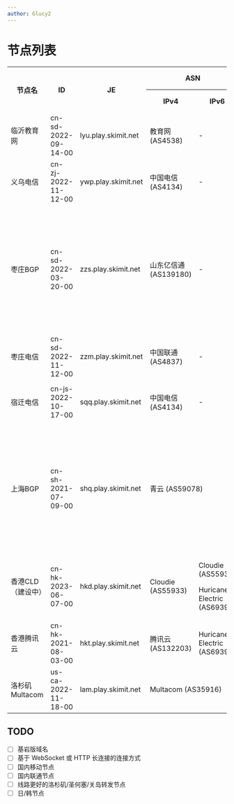 ```yaml
---
author: Glucy2
---
```

# 节点列表
<!--
::: tip
加入时若要指定 IPv4 或 IPv6 ， 可以在域名前加 `4.` 或 `6.`  
如指定临沂3节点 IPv6 则使用 `6.ly-3.skimit.net`
:::

## 原版直接连接
-->
<table id="normal">
    <tr>
        <th rowspan="2">节点名</th>
        <th rowspan="2">ID</th>
        <th rowspan="2">JE</th>
        <!--<th rowspan="2">BE</th>-->
        <th colspan="2">ASN</th>
        <th rowspan="2">国内线路</th>
        <th rowspan="2">预计的更改或移除时间</th>
    </tr>
    <tr>
        <th>IPv4</th>
        <th>IPv6</th>
    </tr>
    <tr>
        <td>临沂教育网</td>
        <td>cn-sd-2022-09-14-00</td>
        <td>lyu.play.skimit.net</td>
        <!--<td id="ly-1-be"><code>ly-1.skimit.net, <code>19132</td>-->
        <td>教育网 (AS4538)</td>
        <td>-</td>
        <td>教育网</td>
        <td>未计划</td>
    </tr>
    <tr>
        <td>义乌电信</td>
        <td>cn-zj-2022-11-12-00</td>
        <td>ywp.play.skimit.net</td>
        <!--<td id="jh-1-be"><code>jh-1.skimit.net, <code>19132</td>-->
        <td>中国电信 (AS4134)</td>
        <td>-</td>
        <td>中国电信</td>
        <td>2023-08</td>
    </tr>
    <tr>
        <td>枣庄BGP</td>
        <td>cn-sd-2022-03-20-00</td>
        <td>zzs.play.skimit.net</td>
        <!--<td id="zz-1-be"><code>zz-1.skimit.net, <code>59811</td>-->
        <td>山东亿信通 (AS139180)</td>
        <td>-</td>
        <td>中国电信/中国移动/中国联通</td>
        <td>未计划</td>
    </tr>
    <tr>
        <td>枣庄电信</td>
        <td>cn-sd-2022-11-12-00</td>
        <td>zzm.play.skimit.net</td>
        <!--<td id="zz-1-be"><code>zz-1.skimit.net, <code>59811</td>-->
        <td>中国联通 (AS4837)</td>
        <td>-</td>
        <td>中国联通</td>
        <td>未计划</td>
    </tr>
    <tr>
        <td>宿迁电信</td>
        <td>cn-js-2022-10-17-00</td>
        <td>sqq.play.skimit.net</td>
        <!--<td id="sq-1-be"><code>sq-1.skimit.net, <code>10469</td>-->
        <td>中国电信 (AS4134)</td>
        <td>-</td>
        <td>中国电信</td>
        <td>2023-08-27T12:18:36+08:00</td>
    </tr>
    <tr>
        <td>上海BGP</td>
        <td>cn-sh-2021-07-09-00</td>
        <td>shq.play.skimit.net</td>
        <!--<td id="sh-1-be"><code>sh-1.skimit.net, <code>19132</td>-->
        <td colspan="2">青云 (AS59078)</td>
        <td>中国电信/中国移动/中国联通</td>
        <td>2024-05-29T19:58:09+08:00</td>
    </tr>
    <tr>
        <td>香港CLD（建设中）</td>
        <td>cn-hk-2023-06-07-00</td>
        <td>hkd.play.skimit.net</td>
        <!--<td id="hk-1-be"><code>hk-1.skimit.net, <code>19132</td>-->
        <td>Cloudie (AS55933)</td>
        <td><p>Cloudie (AS55933)</p><p>Huricane Electric (AS6939)</p></td>
        <td></td>
        <td>2025-05-02</td>
    </tr>
    <tr>
        <td>香港腾讯云</td>
        <td>cn-hk-2021-08-03-00</td>
        <td>hkt.play.skimit.net</td>
        <!--<td id="hk-1-be"><code>hk-1.skimit.net, <code>19132</td>-->
        <td>腾讯云 (AS132203)</td>
        <td>Huricane Electric (AS6939)</td>
        <td></td>
        <td>2023-09-03T15:35:40+08:00</td>
    </tr>
    <tr>
        <td>洛杉矶Multacom</td>
        <td>us-ca-2022-11-18-00</td>
        <td>lam.play.skimit.net</td>
        <!--<td id="us-la-1-be"><code>us-la-1.skimit.net, <code>19132</td>-->
        <td colspan="2">Multacom (AS35916)</td>
        <td></td>
        <td>未计划</td>
    </tr>
</table>

## TODO

- [ ] 基岩版域名
- [ ] 基于 WebSocket 或 HTTP 长连接的连接方式
- [ ] 国内移动节点
- [ ] 国内联通节点
- [ ] 线路更好的洛杉矶/圣何塞/关岛转发节点
- [ ] 日/韩节点
<!--
## 使用 RakNet 协议连接
::: tip
使用此类节点需要安装 [Raknetify](/模组仓库#raknetify) 模组
:::
<table>
    <tr>
        <th>节点名</th>
        <th>JE</th>
    </tr>
    <tr>
        <td>临沂1</td>
        <td>raknet;ly-1.skimit.net</td>
    </tr>
    <tr>
        <td>临沂3</td>
        <td>raknet;ly-3.skimit.net</td>
    </tr>
    <tr>
        <td>福州1</td>
        <td>raknet;fz-1.skimit.net</td>
    </tr>
    <tr>
        <td>青岛1</td>
        <td>raknet;qd-1.skimit.net</td>
    </tr>
</table>
-->